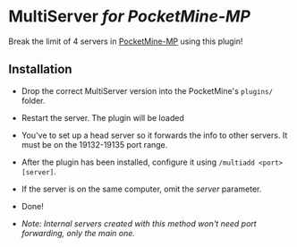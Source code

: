 # MultiServer <em>for PocketMine-MP</em>

Break the limit of 4 servers in [PocketMine-MP](https://github.com/shoghicp/PocketMine-MP) using this plugin!


## Installation
- Drop the correct MultiServer version into the PocketMine's `plugins/` folder.
- Restart the server. The plugin will be loaded
- You've to set up a head server so it forwards the info to other servers. It must be on the 19132-19135 port range.
 - After the plugin has been installed, configure it using `/multiadd <port> [server]`.
 - If the server is on the same computer, omit the _server_ parameter.
 - Done!

- _Note: Internal servers created with this method won't need port forwarding, only the main one._

